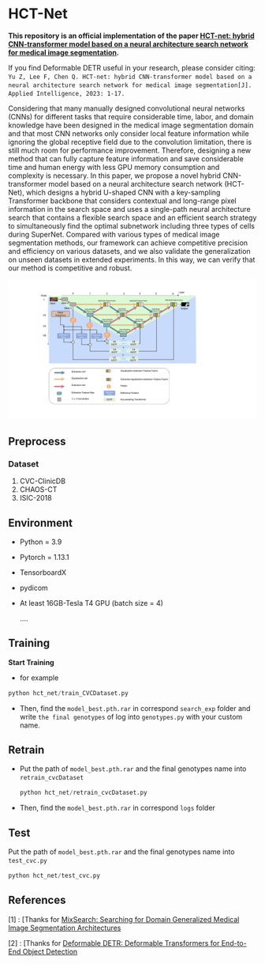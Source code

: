 # HCT-Net

**This repository is an official implementation of the paper  [HCT-net: hybrid CNN-transformer model based on a neural architecture search network for medical image segmentation](https://doi.org/10.1007/s10489-023-04570-z).**

If you find Deformable DETR useful in your research, please consider citing:
`Yu Z, Lee F, Chen Q. HCT-net: hybrid CNN-transformer model based on a neural architecture search network for medical image segmentation[J]. Applied Intelligence, 2023: 1-17.`

Considering that many manually designed convolutional neural networks (CNNs) for different tasks that require considerable time, labor, and domain knowledge have been designed in the medical image segmentation domain and that most CNN networks only consider local feature information while ignoring the global receptive field due to the convolution limitation, there is still much room for performance improvement. Therefore, designing a new method that can fully capture feature information and save considerable time and human energy with less GPU memory consumption and complexity is necessary. In this paper, we propose a novel hybrid CNN-transformer model based on a neural architecture search network (HCT-Net), which designs a hybrid U-shaped CNN with a key-sampling Transformer backbone that considers contextual and long-range pixel information in the search space and uses a single-path neural architecture search that contains a flexible search space and an efficient search strategy to simultaneously find the optimal subnetwork including three types of cells during SuperNet. Compared with various types of medical image segmentation methods, our framework can achieve competitive precision and efficiency on various datasets, and we also validate the generalization on unseen datasets in extended experiments. In this way, we can verify that our method is competitive and robust.


![img.png](img.png)

## Preprocess

### Dataset

1. CVC-ClinicDB 
2. CHAOS-CT
3. ISIC-2018

## Environment

- Python = 3.9

- Pytorch = 1.13.1

- TensorboardX

- pydicom

- At least 16GB-Tesla T4 GPU (batch size = 4)

  ....

## Training

**Start Training**

- for example

```python
python hct_net/train_CVCDataset.py
```

- Then, find the `model_best.pth.rar` in correspond `search_exp` folder and write `the final genotypes` of log into `genotypes.py` with your custom name.

## Retrain

- Put the path of `model_best.pth.rar` and the final genotypes name into `retrain_cvcDataset`

  ```python
  python hct_net/retrain_cvcDataset.py
  ```

- Then, find the `model_best.pth.rar` in correspond `logs` folder

## Test

Put the path of `model_best.pth.rar` and the final genotypes name into `test_cvc.py`

```python
python hct_net/test_cvc.py
```

## References

[1] :  [Thanks for [MixSearch: Searching for Domain Generalized Medical Image Segmentation Architectures](https://github.com/lswzjuer/NAS-WDAN.git)

[2] :  [Thanks for  [Deformable DETR: Deformable Transformers for End-to-End Object Detection](https://github.com/fundamentalvision/Deformable-DETR.git)


